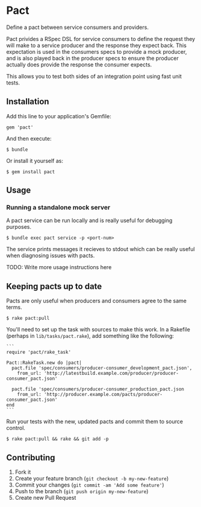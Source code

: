 # Pact

Define a pact between service consumers and providers.

Pact privides a RSpec DSL for service consumers to define the request they will make to a service producer and the
response they expect back. This expectation is used in the consumers specs to provide a mock producer, and is also
played back in the producer specs to ensure the producer actually does provide the response the consumer expects.

This allows you to test both sides of an integration point using fast unit tests.

## Installation

Add this line to your application's Gemfile:

    gem 'pact'

And then execute:

    $ bundle

Or install it yourself as:

    $ gem install pact

## Usage

### Running a standalone mock server
A pact service can be run locally and is really useful for debugging purposes.

    $ bundle exec pact service -p <port-num>

The service prints messages it recieves to stdout which can be really useful
when diagnosing issues with pacts.

TODO: Write more usage instructions here


## Keeping pacts up to date

Pacts are only useful when producers and consumers agree to the same terms.

    $ rake pact:pull


You'll need to set up the task with sources to make this work. In a Rakefile
(perhaps in `lib/tasks/pact.rake`), add something like the following:

    ```
    require 'pact/rake_task'

    Pact::RakeTask.new do |pact|
      pact.file 'spec/consumers/producer-consumer_development_pact.json',
        from_url: 'http://latestbuild.example.com/producer/producer-consumer_pact.json'

      pact.file 'spec/consumers/producer-consumer_production_pact.json
        from_url: 'http://producer.example.com/pacts/producer-consumer_pact.json'
    end
    ```

Run your tests with the new, updated pacts and commit them to source control.

    $ rake pact:pull && rake && git add -p

## Contributing

1. Fork it
2. Create your feature branch (`git checkout -b my-new-feature`)
3. Commit your changes (`git commit -am 'Add some feature'`)
4. Push to the branch (`git push origin my-new-feature`)
5. Create new Pull Request
